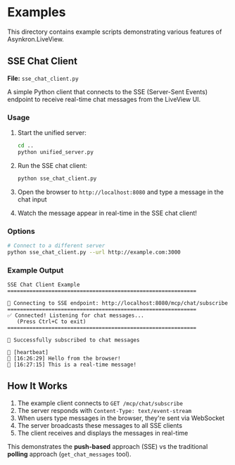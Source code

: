 # Examples

This directory contains example scripts demonstrating various features of Asynkron.LiveView.

## SSE Chat Client

**File:** `sse_chat_client.py`

A simple Python client that connects to the SSE (Server-Sent Events) endpoint to receive real-time chat messages from the LiveView UI.

### Usage

1. Start the unified server:
   ```bash
   cd ..
   python unified_server.py
   ```

2. Run the SSE chat client:
   ```bash
   python sse_chat_client.py
   ```

3. Open the browser to `http://localhost:8080` and type a message in the chat input

4. Watch the message appear in real-time in the SSE chat client!

### Options

```bash
# Connect to a different server
python sse_chat_client.py --url http://example.com:3000
```

### Example Output

```
SSE Chat Client Example
============================================================

🔌 Connecting to SSE endpoint: http://localhost:8080/mcp/chat/subscribe
============================================================
✅ Connected! Listening for chat messages...
   (Press Ctrl+C to exit)
============================================================

📡 Successfully subscribed to chat messages

💓 [heartbeat]
💬 [16:26:29] Hello from the browser!
💬 [16:27:15] This is a real-time message!
```

## How It Works

1. The example client connects to `GET /mcp/chat/subscribe`
2. The server responds with `Content-Type: text/event-stream`
3. When users type messages in the browser, they're sent via WebSocket
4. The server broadcasts these messages to all SSE clients
5. The client receives and displays the messages in real-time

This demonstrates the **push-based** approach (SSE) vs the traditional **polling** approach (`get_chat_messages` tool).
